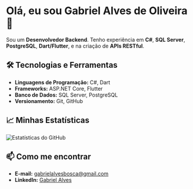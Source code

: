 # Olá, eu sou Gabriel Alves de Oliveira 👋

Sou um **Desenvolvedor Backend**. Tenho experiência em **C#**, **SQL Server**, **PostgreSQL**, **Dart/Flutter**, e na criação de **APIs RESTful**.

## 🛠️ Tecnologias e Ferramentas

- **Linguagens de Programação:** C#, Dart
- **Frameworks:** ASP.NET Core, Flutter
- **Banco de Dados:** SQL Server, PostgreSQL
- **Versionamento:** Git, GitHub

## 📈 Minhas Estatísticas

![Estatísticas do GitHub](https://github-readme-stats.vercel.app/api?username=gabriel-a-oliveira&show_icons=true&theme=radical)
## 📫 Como me encontrar

- **E-mail:** [gabrielalvesbosca@gmail.com](mailto:gabrielalvesbosca@gmail.com)
- **LinkedIn:** [Gabriel Alves](https://www.linkedin.com/in/gabriel-alves-7376a61a4)

<!-- ## 🚀 Projetos em Destaque

Confira alguns dos meus projetos:

- [Nome do Projeto 1](URL-do-projeto-1): Uma breve descrição do projeto.

--- 

Sinta-se à vontade para explorar meu perfil e contribuir com meus projetos. Estou sempre aberto a feedback e colaborações! 😊-->

